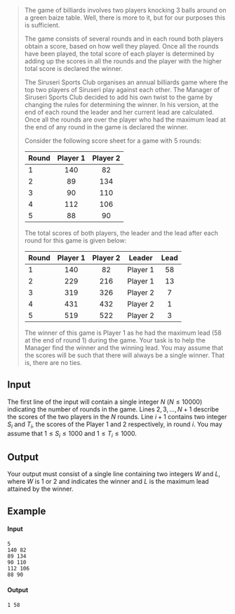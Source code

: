 > The game of billiards involves two players knocking 3 balls around on a
> green baize table. Well, there is more to it, but for our purposes this is
> sufficient.
> 
> The game consists of several rounds and in each round both players obtain a
> score, based on how well they played. Once all the rounds have been played,
> the total score of each player is determined by adding up the scores in all
> the rounds and the player with the higher total score is declared the winner.
> 
> The Siruseri Sports Club organises an annual billiards game where the top
> two players of Siruseri play against each other. The Manager of Siruseri
> Sports Club decided to add his own twist to the game by changing the rules
> for determining the winner. In his version, at the end of each round the
> leader and her current lead are calculated. Once all the rounds are over the
> player who had the maximum lead at the end of any round in the game is
> declared the winner.
> 
> Consider the following score sheet for a game with 5 rounds:
> 
> | Round | Player 1 | Player 2 |
> |:------|:--------:|:--------:|
> | 1     |    140   |    82    |
> | 2     |     89   |   134    |
> | 3     |     90   |   110    |
> | 4     |    112   |   106    |
> | 5     |     88   |    90    |
> 
> The total scores of both players, the leader and the lead after each round
> for this game is given below:
> 
> | Round | Player 1 | Player 2 |  Leader  | Lead |
> |:------|:--------:|:--------:|:--------:|:----:|
> | 1     |    140   |    82    | Player 1 |  58  |
> | 2     |    229   |   216    | Player 1 |  13  |
> | 3     |    319   |   326    | Player 2 |   7  |
> | 4     |    431   |   432    | Player 2 |   1  |
> | 5     |    519   |   522    | Player 2 |   3  |
> 
> The winner of this game is Player 1 as he had the maximum lead (58 at the 
> end of round 1) during the game. Your task is to help the Manager find the
> winner and the winning lead. You may assume that the scores will be such
> that there will always be a single winner. That is, there are no ties.
 
## Input

The first line of the input will contain a single integer $N$ ($N ≤ 10000$)
indicating the number of rounds in the game. Lines $2, 3, ... ,N + 1$ describe
the scores of the two players in the $N$ rounds. Line $i + 1$ contains two
integer $S_i$ and $T_i$, the scores of the Player 1 and 2 respectively, in
round $i$. You may assume that $1 ≤ S_i ≤ 1000$ and $1 ≤ T_i ≤ 1000$.

## Output

Your output must consist of a single line containing two integers $W$ and $L$,
where $W$ is $1$ or $2$ and indicates the winner and $L$ is the maximum lead
attained by the winner.

## Example

#### Input

```
5
140 82
89 134
90 110
112 106
88 90
```

#### Output

```
1 58
```
